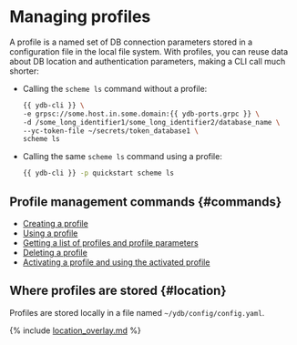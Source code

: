 # Managing profiles

A profile is a named set of DB connection parameters stored in a configuration file in the local file system. With profiles, you can reuse data about DB location and authentication parameters, making a CLI call much shorter:

- Calling the `scheme ls` command without a profile:

   ```bash
   {{ ydb-cli }} \
   -e grpsc://some.host.in.some.domain:{{ ydb-ports.grpc }} \
   -d /some_long_identifier1/some_long_identifier2/database_name \
   --yc-token-file ~/secrets/token_database1 \
   scheme ls
   ```

- Calling the same `scheme ls` command using a profile:

   ```bash
   {{ ydb-cli }} -p quickstart scheme ls
   ```

## Profile management commands {#commands}

- [Creating a profile](../create.md)
- [Using a profile](../use.md)
- [Getting a list of profiles and profile parameters](../list-and-get.md)
- [Deleting a profile](../delete.md)
- [Activating a profile and using the activated profile](../activate.md)

## Where profiles are stored {#location}

Profiles are stored locally in a file named `~/ydb/config/config.yaml`.

{% include [location_overlay.md](location_overlay.md) %}
